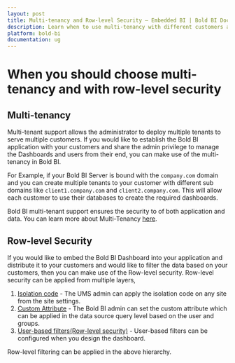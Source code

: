 ```yaml
---
layout: post
title: Multi-tenancy and Row-level Security – Embedded BI | Bold BI Docs
description: Learn when to use multi-tenancy with different customers and row-level security in embedded scenarios with Bold BI.
platform: bold-bi
documentation: ug
---
```


# When you should choose multi-tenancy and with row-level security

## Multi-tenancy

Multi-tenant support allows the administrator to deploy multiple tenants to serve multiple customers.
If you would like to establish the Bold BI application with your customers and share the admin privilege to manage the Dashboards and users from their end, you can make use of the multi-tenancy in Bold BI.

For Example, if your Bold BI Server is bound with the `company.com` domain and you can create multiple tenants to your customer with different sub domains like `client1.company.com` and `client2.company.com`. This will allow each customer to use their databases to create the required dashboards.

Bold BI multi-tenant support ensures the security to of both application and data. You can learn more about Multi-Tenancy [here](/multi-tenancy/).

## Row-level Security

If you would like to embed the Bold BI Dashboard into your application and distribute it to your customers and would like to filter the data based on your customers, then you can make use of the Row-level security. Row-level security can be applied from multiple layers,

1. [Isolation code](/working-with-data-source/configuring-isolation-code/) - The UMS admin can apply the isolation code on any site from the site settings.
2. [Custom Attribute](/working-with-data-source/configuring-custom-attribute/) - The Bold BI admin can set the custom attribute which can be applied in the data source query level based on the user and groups.
3. [User-based filters(Row-level security)](/working-with-data-source/user-filter/) - User-based filters can be configured when you design the dashboard.

Row-level filtering can be applied in the above hierarchy.


